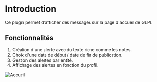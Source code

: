 Introduction
============

Ce plugin permet d'afficher des messages sur la page d'accueil de GLPI.

Fonctionnalités
---------------

1. Création d'une alerte avec du texte riche comme les notes.
2. Choix d'une date de début / date de fin de publication.
3. Gestion des alertes par entité.
4. Affichage des alertes en fonction du profil.


![Accueil](/screenshot.png "Message en page d'accueil.")
